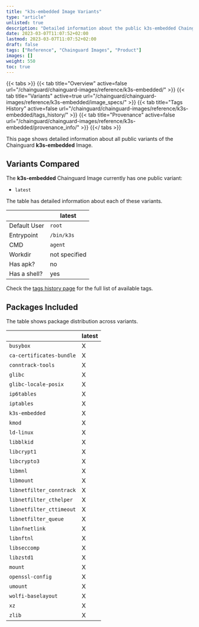 ```yaml
---
title: "k3s-embedded Image Variants"
type: "article"
unlisted: true
description: "Detailed information about the public k3s-embedded Chainguard Image variants"
date: 2023-03-07T11:07:52+02:00
lastmod: 2023-03-07T11:07:52+02:00
draft: false
tags: ["Reference", "Chainguard Images", "Product"]
images: []
weight: 550
toc: true
---
```


{{< tabs >}}
{{< tab title="Overview" active=false url="/chainguard/chainguard-images/reference/k3s-embedded/" >}}
{{< tab title="Variants" active=true url="/chainguard/chainguard-images/reference/k3s-embedded/image_specs/" >}}
{{< tab title="Tags History" active=false url="/chainguard/chainguard-images/reference/k3s-embedded/tags_history/" >}}
{{< tab title="Provenance" active=false url="/chainguard/chainguard-images/reference/k3s-embedded/provenance_info/" >}}
{{</ tabs >}}

This page shows detailed information about all public variants of the Chainguard **k3s-embedded** Image.

## Variants Compared
The **k3s-embedded** Chainguard Image currently has one public variant: 

- `latest`

The table has detailed information about each of these variants.

|              | latest        |
|--------------|---------------|
| Default User | `root`        |
| Entrypoint   | `/bin/k3s`    |
| CMD          | `agent`       |
| Workdir      | not specified |
| Has apk?     | no            |
| Has a shell? | yes           |

Check the [tags history page](/chainguard/chainguard-images/reference/k3s-embedded/tags_history/) for the full list of available tags.

## Packages Included
The table shows package distribution across variants.

|                          | latest |
|--------------------------|--------|
| `busybox`                | X      |
| `ca-certificates-bundle` | X      |
| `conntrack-tools`        | X      |
| `glibc`                  | X      |
| `glibc-locale-posix`     | X      |
| `ip6tables`              | X      |
| `iptables`               | X      |
| `k3s-embedded`           | X      |
| `kmod`                   | X      |
| `ld-linux`               | X      |
| `libblkid`               | X      |
| `libcrypt1`              | X      |
| `libcrypto3`             | X      |
| `libmnl`                 | X      |
| `libmount`               | X      |
| `libnetfilter_conntrack` | X      |
| `libnetfilter_cthelper`  | X      |
| `libnetfilter_cttimeout` | X      |
| `libnetfilter_queue`     | X      |
| `libnfnetlink`           | X      |
| `libnftnl`               | X      |
| `libseccomp`             | X      |
| `libzstd1`               | X      |
| `mount`                  | X      |
| `openssl-config`         | X      |
| `umount`                 | X      |
| `wolfi-baselayout`       | X      |
| `xz`                     | X      |
| `zlib`                   | X      |

